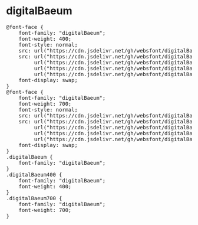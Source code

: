 # digitalBaeum

<pre>
@font-face {
    font-family: "digitalBaeum";
    font-weight: 400;
    font-style: normal;
    src: url("https://cdn.jsdelivr.net/gh/websfont/digitalBaeum/digitalBaeum-Regular.eot");
    src: url("https://cdn.jsdelivr.net/gh/websfont/digitalBaeum/digitalBaeum-Regular.eot?#iefix") format("embedded-opentype"),
         url("https://cdn.jsdelivr.net/gh/websfont/digitalBaeum/digitalBaeum-Regular.woff2") format("woff2"),
         url("https://cdn.jsdelivr.net/gh/websfont/digitalBaeum/digitalBaeum-Regular.woff") format("woff"),
         url("https://cdn.jsdelivr.net/gh/websfont/digitalBaeum/digitalBaeum-Regular.ttf") format("truetype");
    font-display: swap;
}
@font-face {
    font-family: "digitalBaeum";
    font-weight: 700;
    font-style: normal;
    src: url("https://cdn.jsdelivr.net/gh/websfont/digitalBaeum/digitalBaeum-Bold.eot");
    src: url("https://cdn.jsdelivr.net/gh/websfont/digitalBaeum/digitalBaeum-Bold.eot?#iefix") format("embedded-opentype"),
         url("https://cdn.jsdelivr.net/gh/websfont/digitalBaeum/digitalBaeum-Bold.woff2") format("woff2"),
         url("https://cdn.jsdelivr.net/gh/websfont/digitalBaeum/digitalBaeum-Bold.woff") format("woff"),
         url("https://cdn.jsdelivr.net/gh/websfont/digitalBaeum/digitalBaeum-Bold.ttf") format("truetype");
    font-display: swap;
}
.digitalBaeum {
    font-family: "digitalBaeum";
}
.digitalBaeum400 {
    font-family: "digitalBaeum";
    font-weight: 400;
}
.digitalBaeum700 {
    font-family: "digitalBaeum";
    font-weight: 700;
}
  
</pre>
